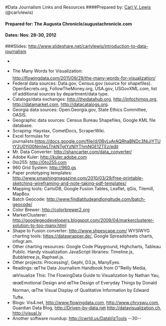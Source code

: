 #Data Journalism Links and Resources
####Prepared by: [Carl V. Lewis](http://carlvlewis.net) (@carlvlewis)
#### Prepared for: The Augusta Chronicle/augustachronicle.com
#### Dates: Nov. 28-30, 2012
###Slides: http://www.slideshare.net/carlvlewis/introduction-to-data-journalism

-

+ The Many Words for Visualization: http://flowingdata.com/2011/09/29/the-many-words-for-visualization/
+ Federal data sources: Data.gov, Census.gov (source for shapefiles). OpenSecrets.org, FollowTheMoney.org, USA.gov, USGovXML.com, list of additional sources by department/data type.
+ Catalogs/data exchanges: http://thedatahub.org, http://infochimps.org, http://datamarket.com, http://datacatalogs.org.
+ Georgia data sources: Open.Georgia.gov, State Ethics Committee, OASIS.
+ Geographic data sources: Census Bureau Shapefiles, Google KML file database.
+ Scraping: Haystax, CometDocs, ScraperWiki.
+ Excel formulas for journalists:https://docs.google.com/file/d/0ByLyArAQRhaBNDc3NjJjYTUtY2U0Yi00NmIwLThkNTgtYzNlYThmNGE1ZTEz/edit
+ Mr. Data Converter: http://shancarter.com/data_converter/
+ Adobe Kuler: http://kuler.adobe.com
+ 0to255: http://0to255.com
+ 960 Grid System: http://960.gs
+ Paper prototyping templates: http://www.smashingmagazine.com/2010/03/29/free-printable-sketching-wireframing-and-note-taking-pdf-templates/
+ Mapping tools: CartoDB, Google Fusion Tables, Leaflet, qGis, Tilemill, MapBox.
+ Batch Geocode: http://www.findlatitudeandlongitude.com/batch-geocode/
+ Color Brewer: http://colorbrewer2.org
+ MarkerClusterer: http://googlegeodevelopers.blogspot.com/2009/04/markerclusterer-solution-to-too-many.html
+ Shape to Fusion converter: http://www.shpescape.com/
WYSIWYG charting tools: https://datawrapper.de/, Google Spreadsheets charts, infogr.am.
+ Other charting resources: Google Code Playground, Highcharts, Tableau Public.
Handy visualization JavaScript libraries: Timeline.js, Bubbletree.js, Raphael.js.
+ Other projects: Processing!, Gephi, D3.js, ManyEyes.
+ Readings: œThe Data Journalism Handbook from O™Reilly Media, œVisualize This: The FlowingData Guide to Visualization by Nathan Yau, œœEmotional Design and œThe Design of Everyday Things by Donald Norman, œThe Visual Display of Qualitative Information by Edward Tufte.
+ Blogs: Vis4.net, http://www.flowingdata.com, http://www.chryswu.com, Guardian Data Blog, http://Driven-by-data.net http://datavisualization.ch, http://visual.ly
+ Another software roundup: http://cwrld.us/DataVizTools
--30--
